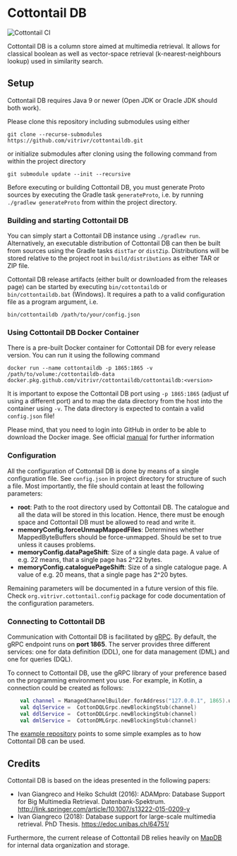 # Cottontail DB

![Cottontail CI](https://github.com/ppanopticon/cottontaildb/workflows/Cottontail%20CI/badge.svg?branch=master)

Cottontail DB is a column store aimed at multimedia retrieval. It allows for classical boolean as well as vector-space retrieval (k-nearest-neighbours lookup) used in similarity search.

## Setup
Cottontail DB requires Java 9 or newer (Open JDK or Oracle JDK should both work). 

Please clone this repository including submodules using either

``git clone --recurse-submodules https://github.com/vitrivr/cottontaildb.git``

or initialize submodules after cloning using the following command from within the project directory

``git submodule update --init --recursive``

Before executing or building Cottontail DB, you must generate Proto sources by executing the Gradle task `generateProto`, i.e. by running `./gradlew generateProto` from within the project directory.

### Building and starting Cottontail DB
You can simply start a Cottontail DB instance using `./gradlew run`. Alternatively, an executable distribution of Cottontail DB can then be built from sources using the 
Gradle tasks `distTar` or `distZip`. Distributions will be stored relative to the project root in `build/distributions` as either TAR or ZIP file.

Cottontail DB release artifacts (either built or downloaded from the releases page) can be started by executing `bin/cottontaildb` or `bin/cottontaildb.bat` (Windows). It requires a path to a valid configuration file as a program argument, i.e.

``bin/cottontaildb /path/to/your/config.json``

### Using Cottontail DB Docker Container

There is a pre-built Docker container for Cottontail DB for every release version. You can run it using the following command

``docker run --name cottontaildb -p 1865:1865 -v /path/to/volume:/cottontaildb-data docker.pkg.github.com/vitrivr/cottontaildb/cottontaildb:<version>``

It is important to expose the Cottontail DB port using `-p 1865:1865` (adjust uf using a different port) and to map the data directory from the host into the container using `-v`. The data directory is expected to contain a valid `config.json` file!

Please mind, that you need to login into GitHub in order to be able to download the Docker image. See official [manual](https://help.github.com/en/packages/using-github-packages-with-your-projects-ecosystem/configuring-docker-for-use-with-github-packages) for further information

### Configuration
All the configuration of Cottontail DB is done by means of a single configuration file. See `config.json` in project directory for structure of such a file. Most importantly, the file should contain at least the following
parameters:

* __root__: Path to the root directory used by Cottontail DB. The catalogue and all the data will be stored in this location. Hence, there must be enough space and Cottontail DB must be allowed to read and write it.
* __memoryConfig.forceUnmapMappedFiles__: Determines whether MappedByteBuffers should be force-unmapped. Should be set to true unless it causes problems.
* __memoryConfig.dataPageShift__: Size of a single data page. A value of e.g. 22 means, that a single page has 2^22 bytes.
* __memoryConfig.cataloguePageShift__: Size of a single catalogue page. A value of e.g. 20 means, that a single page has 2^20 bytes.

Remaining parameters will be documented in a future version of this file. Check `org.vitrivr.cottontail.config` package for code documentation of the configuration parameters.

### Connecting to Cottontail DB
Communication with Cottontail DB is facilitated by [gRPC](https://grpc.io/). By default, the gRPC endpoint runs on **port 1865**. The server provides three different services: one for data definition (DDL), one for
data management (DML) and one for queries (DQL).

To connect to Cottontail DB, use the gRPC library of your preference based on the programming environment you use. For example, in Kotlin, a connection could be created as follows:

```kotlin
    val channel = ManagedChannelBuilder.forAddress("127.0.0.1", 1865).usePlaintext().build()
    val dqlService =  CottonDQLGrpc.newBlockingStub(channel)
    val ddlService =  CottonDDLGrpc.newBlockingStub(channel)
    val dmlService =  CottonDMLGrpc.newBlockingStub(channel)
```

The [example repository](https://github.com/vitrivr/cottontaildb-examples) points to some simple examples as to how Cottontail DB can be used.

## Credits
Cottontail DB is based on the ideas presented in the following papers:

- Ivan Giangreco and Heiko Schuldt (2016): ADAMpro: Database Support for Big Multimedia Retrieval. Datenbank-Spektrum.
http://link.springer.com/article/10.1007/s13222-015-0209-y
- Ivan Giangreco (2018): Database support for large-scale multimedia retrieval. PhD Thesis. https://edoc.unibas.ch/64751/

Furthermore, the current release of Cottontail DB relies heavily on [MapDB](http://www.mapdb.org/) for internal data organization and storage.
